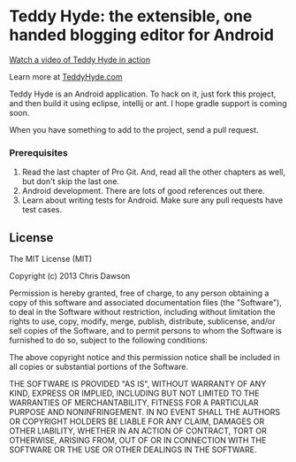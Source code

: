 # Teddy Hyde: the extensible, one handed blogging editor for Android #

[Watch a video of Teddy Hyde in action](http://www.youtube.com/v/YbZtLKIV6Mc)

Learn more at [TeddyHyde.com](http://teddyhyde.com)

Teddy Hyde is an Android application. To hack on it, just fork this project, and then build it using eclipse, intellij or ant. I hope gradle support is coming soon.

When you have something to add to the project, send a pull request.

### Prerequisites

1. Read the last chapter of Pro Git. And, read all the other chapters as well, but don't skip the last one.
2. Android development. There are lots of good references out there.
3. Learn about writing tests for Android. Make sure any pull requests have test cases.

## License

The MIT License (MIT)

Copyright (c) 2013 Chris Dawson

Permission is hereby granted, free of charge, to any person obtaining a copy
of this software and associated documentation files (the "Software"), to deal
in the Software without restriction, including without limitation the rights
to use, copy, modify, merge, publish, distribute, sublicense, and/or sell
copies of the Software, and to permit persons to whom the Software is
furnished to do so, subject to the following conditions:

The above copyright notice and this permission notice shall be included in
all copies or substantial portions of the Software.

THE SOFTWARE IS PROVIDED "AS IS", WITHOUT WARRANTY OF ANY KIND, EXPRESS OR
IMPLIED, INCLUDING BUT NOT LIMITED TO THE WARRANTIES OF MERCHANTABILITY,
FITNESS FOR A PARTICULAR PURPOSE AND NONINFRINGEMENT. IN NO EVENT SHALL THE
AUTHORS OR COPYRIGHT HOLDERS BE LIABLE FOR ANY CLAIM, DAMAGES OR OTHER
LIABILITY, WHETHER IN AN ACTION OF CONTRACT, TORT OR OTHERWISE, ARISING FROM,
OUT OF OR IN CONNECTION WITH THE SOFTWARE OR THE USE OR OTHER DEALINGS IN
THE SOFTWARE.

